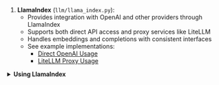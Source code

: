 
1. **LlamaIndex** (`llm/llama_index.py`):
   - Provides integration with OpenAI and other providers through LlamaIndex
   - Supports both direct API access and proxy services like LiteLLM
   - Handles embeddings and completions with consistent interfaces
   - See example implementations:
     - [Direct OpenAI Usage](../../examples/lightrag_llamaindex_direct_demo.py)
     - [LiteLLM Proxy Usage](../../examples/lightrag_llamaindex_litellm_demo.py)

<details>
<summary> <b>Using LlamaIndex</b> </summary>

LightRAG supports LlamaIndex for embeddings and completions in two ways: direct OpenAI usage or through LiteLLM proxy.

### Setup

First, install the required dependencies:
```bash
pip install llama-index-llms-litellm llama-index-embeddings-litellm
```

### Standard OpenAI Usage

```python
from lightragDoc import LightRAG
from lightragDoc.llm.llama_index_impl import llama_index_complete_if_cache, llama_index_embed
from llama_index.embeddings.openai import OpenAIEmbedding
from llama_index.llms.openai import OpenAI
from lightragDoc.utils import EmbeddingFunc

# Initialize with direct OpenAI access
async def llm_model_func(prompt, system_prompt=None, history_messages=[], **kwargs):
    try:
        # Initialize OpenAI if not in kwargs
        if 'llm_instance' not in kwargs:
            llm_instance = OpenAI(
                model="gpt-4",
                api_key="your-openai-key",
                temperature=0.7,
            )
            kwargs['llm_instance'] = llm_instance

        response = await llama_index_complete_if_cache(
            kwargs['llm_instance'],
            prompt,
            system_prompt=system_prompt,
            history_messages=history_messages,
            **kwargs,
        )
        return response
    except Exception as e:
        logger.error(f"LLM request failed: {str(e)}")
        raise

# Initialize LightRAG with OpenAI
rag = LightRAG(
    working_dir="your/path",
    llm_model_func=llm_model_func,
    embedding_func=EmbeddingFunc(
        embedding_dim=1536,
        max_token_size=8192,
        func=lambda texts: llama_index_embed(
            texts,
            embed_model=OpenAIEmbedding(
                model="text-embedding-3-large",
                api_key="your-openai-key"
            )
        ),
    ),
)
```

### Using LiteLLM Proxy

1. Use any LLM provider through LiteLLM
2. Leverage LlamaIndex's embedding and completion capabilities
3. Maintain consistent configuration across services

```python
from lightragDoc import LightRAG
from lightragDoc.llm.llama_index_impl import llama_index_complete_if_cache, llama_index_embed
from llama_index.llms.litellm import LiteLLM
from llama_index.embeddings.litellm import LiteLLMEmbedding
from lightragDoc.utils import EmbeddingFunc

# Initialize with LiteLLM proxy
async def llm_model_func(prompt, system_prompt=None, history_messages=[], **kwargs):
    try:
        # Initialize LiteLLM if not in kwargs
        if 'llm_instance' not in kwargs:
            llm_instance = LiteLLM(
                model=f"openai/{settings.LLM_MODEL}",  # Format: "provider/model_name"
                api_base=settings.LITELLM_URL,
                api_key=settings.LITELLM_KEY,
                temperature=0.7,
            )
            kwargs['llm_instance'] = llm_instance

        response = await llama_index_complete_if_cache(
            kwargs['llm_instance'],
            prompt,
            system_prompt=system_prompt,
            history_messages=history_messages,
            **kwargs,
        )
        return response
    except Exception as e:
        logger.error(f"LLM request failed: {str(e)}")
        raise

# Initialize LightRAG with LiteLLM
rag = LightRAG(
    working_dir="your/path",
    llm_model_func=llm_model_func,
    embedding_func=EmbeddingFunc(
        embedding_dim=1536,
        max_token_size=8192,
        func=lambda texts: llama_index_embed(
            texts,
            embed_model=LiteLLMEmbedding(
                model_name=f"openai/{settings.EMBEDDING_MODEL}",
                api_base=settings.LITELLM_URL,
                api_key=settings.LITELLM_KEY,
            )
        ),
    ),
)
```

### Environment Variables

For OpenAI direct usage:
```bash
OPENAI_API_KEY=your-openai-key
```

For LiteLLM proxy:
```bash
# LiteLLM Configuration
LITELLM_URL=http://litellm:4000
LITELLM_KEY=your-litellm-key

# Model Configuration
LLM_MODEL=gpt-4
EMBEDDING_MODEL=text-embedding-3-large
EMBEDDING_MAX_TOKEN_SIZE=8192
```

### Key Differences
1. **Direct OpenAI**:
   - Simpler setup
   - Direct API access
   - Requires OpenAI API key

2. **LiteLLM Proxy**:
   - Model provider agnostic
   - Centralized API key management
   - Support for multiple providers
   - Better cost control and monitoring

</details>
